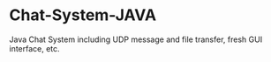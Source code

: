 # Chat-System-JAVA
Java Chat System including UDP message and file transfer, fresh GUI interface, etc.
